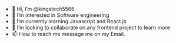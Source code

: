 - 👋 Hi, I’m @kingstech5566
- 👀 I’m interested in Software engineering
- 🌱 I’m currently learning Javascript and React.js
- 💞️ I’m looking to collaborate on any frontend project to learn more
- 📫 How to reach me message me on my Email.

<!---
kingstech5566/kingstech5566 is a ✨ special ✨ repository because its `README.md` (this file) appears on your GitHub profile.
You can click the Preview link to take a look at your changes.
--->
